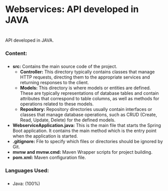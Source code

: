 # Webservices: API developed in JAVA <h1>

API developed in JAVA.

### Content: <h3>

* **src:** Contains the main source code of the project.
  * **Controller:** This directory typically contains classes that manage HTTP requests, directing them to the appropriate services and returning responses to the client.
  * **Models:** This directory is where models or entities are defined. These are typically representations of database tables and contain attributes that correspond to table columns, as well as methods for operations related to these models.
  * **Repository:** Repository directories usually contain interfaces or classes that manage database operations, such as CRUD (Create, Read, Update, Delete) for the defined models.
* **WebserviceApplication.java:** This is the main file that starts the Spring Boot application. It contains the main method which is the entry point when the application is started.
* **.gitignore:** File to specify which files or directories should be ignored by Git.
* **mvnw and mvnw.cmd:** Maven Wrapper scripts for project building.
* **pom.xml:** Maven configuration file.

### Languages Used: <h3>

* Java: (100%)
